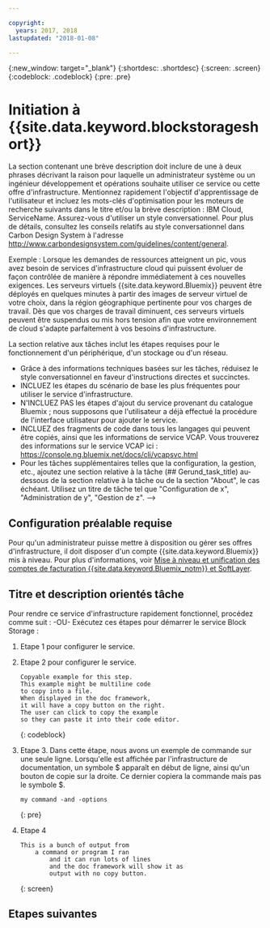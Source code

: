 ```yaml
---

copyright:
  years: 2017, 2018
lastupdated: "2018-01-08"

---
```


{:new_window: target="_blank"}
{:shortdesc: .shortdesc}
{:screen: .screen}
{:codeblock: .codeblock}
{:pre: .pre}


# Initiation à {{site.data.keyword.blockstorageshort}}

La section contenant une brève description doit inclure de une à deux phrases décrivant la raison pour laquelle un administrateur système ou un ingénieur développement et opérations souhaite utiliser ce service ou cette offre d'infrastructure.
Mentionnez rapidement l'objectif d'apprentissage de l'utilisateur et incluez les mots-clés d'optimisation pour les moteurs de recherche suivants dans le titre et/ou la brève description : IBM Cloud, ServiceName. Assurez-vous d'utiliser un style conversationnel. Pour plus de détails, consultez les conseils relatifs au style conversationnel dans Carbon Design System à l'adresse http://www.carbondesignsystem.com/guidelines/content/general.

Exemple :
Lorsque les demandes de ressources atteignent un pic, vous avez besoin de services d'infrastructure cloud qui puissent évoluer de façon contrôlée de manière à répondre immédiatement à ces nouvelles exigences. Les serveurs virtuels {{site.data.keyword.Bluemix}} peuvent être déployés en quelques minutes à partir des images de serveur virtuel de votre choix, dans la région géographique pertinente pour vos charges de travail. Dès que vos charges de travail diminuent, ces serveurs virtuels peuvent être suspendus ou mis hors tension afin que votre environnement de cloud s'adapte parfaitement à vos besoins d'infrastructure.

La section relative aux tâches inclut les étapes requises pour le fonctionnement d'un périphérique, d'un stockage ou d'un réseau.
- Grâce à des informations techniques basées sur les tâches, réduisez le style conversationnel en faveur d'instructions directes et succinctes.
- INCLUEZ les étapes du scénario de base les plus fréquentes pour utiliser le service d'infrastructure.
- N'INCLUEZ PAS les étapes d'ajout du service provenant du catalogue Bluemix ; nous supposons que l'utilisateur a déjà effectué la procédure de l'interface utilisateur pour ajouter le service.
- INCLUEZ des fragments de code dans tous les langages qui peuvent être copiés, ainsi que les informations de service VCAP. Vous trouverez des informations sur le service VCAP ici : https://console.ng.bluemix.net/docs/cli/vcapsvc.html
- Pour les tâches supplémentaires telles que la configuration, la gestion, etc., ajoutez une section relative à la tâche (## Gerund_task_title) au-dessous de la section relative à la tâche ou de la section "About", le cas échéant. Utilisez un titre de tâche tel que "Configuration de x", "Administration de y", "Gestion de z". -->

## Configuration préalable requise
Pour qu'un administrateur puisse mettre à disposition ou gérer ses offres d'infrastructure, il doit disposer d'un compte {{site.data.keyword.Bluemix}} mis à niveau. Pour plus d'informations, voir [Mise à niveau et unification des comptes de facturation {{site.data.keyword.Bluemix_notm}} et SoftLayer](../docs/admin/softlayerlink.html).

## Titre et description orientés tâche
Pour rendre ce service d'infrastructure rapidement fonctionnel, procédez comme suit : -OU-
Exécutez ces étapes pour démarrer le service Block Storage :

<!-- Use ordered list markup for the step section. For code examples:
- use three backticks ahead of and after the example (```)
- For copyable code snippet, multi-line, include {: codeblock} following the last set of backticks. A copy button will display in framework in output.
- For copyable command, single line, include {: pre} following the last set of backticks. When displayed, it will show "$" at the beginning of the command example and a copy button, but the copy button will include just the command example.
- For non-copyable output snippet, include {: screen} following the last set of backticks.
 -->

1. Etape 1 pour configurer le service.
2. Etape 2 pour configurer le service.

	```
	Copyable example for this step.
	This example might be multiline code
	to copy into a file.
	When displayed in the doc framework,
	it will have a copy button on the right.
	The user can click to copy the example
	so they can paste it into their code editor.
	```
	{: codeblock}

3. Etape 3. Dans cette étape, nous avons un exemple de commande sur une seule ligne. Lorsqu'elle est affichée par l'infrastructure de documentation, un symbole $ apparaît en début de ligne, ainsi qu'un bouton de copie sur la droite. Ce dernier copiera la commande mais pas le symbole $.

	```
	my command -and -options
	```
	{: pre}

4. Etape 4
	```
	This is a bunch of output from
		a command or program I ran
			and it can run lots of lines
			and the doc framework will show it as
			output with no copy button.
	```
	{: screen}

## Etapes suivantes

